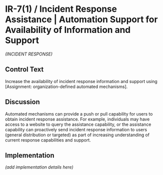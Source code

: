# IR-7(1) / Incident Response Assistance | Automation Support for Availability of Information and Support

_(INCIDENT RESPONSE)_

## Control Text

Increase the availability of incident response information and support using [Assignment: organization-defined automated mechanisms].

## Discussion

Automated mechanisms can provide a push or pull capability for users to obtain incident response assistance. For example, individuals may have access to a website to query the assistance capability, or the assistance capability can proactively send incident response information to users (general distribution or targeted) as part of increasing understanding of current response capabilities and support.

## Implementation

_(add implementation details here)_